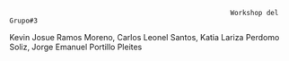                                                            Workshop del Grupo#3

Kevin Josue Ramos Moreno, Carlos Leonel Santos, Katia Lariza Perdomo Soliz, Jorge Emanuel Portillo Pleites

